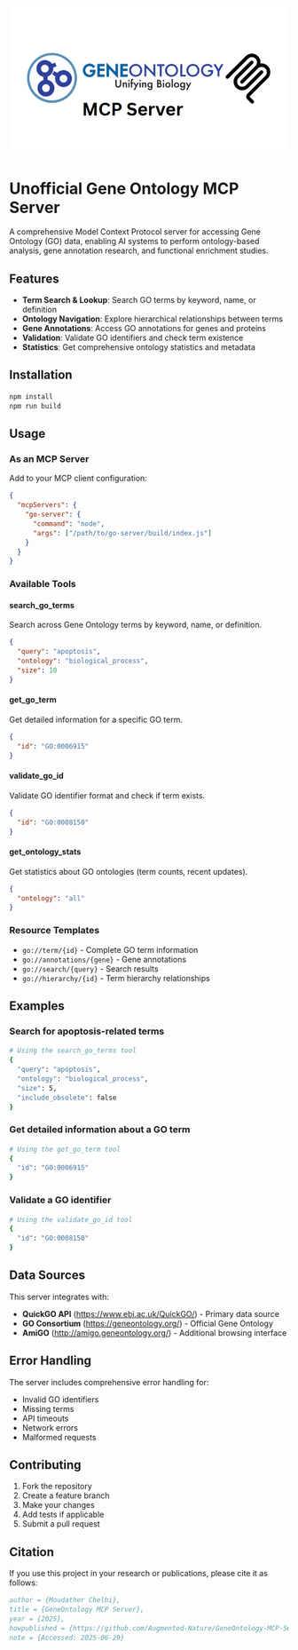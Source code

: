 ![Logo](logo.png)
# Unofficial Gene Ontology MCP Server

A comprehensive Model Context Protocol server for accessing Gene Ontology (GO) data, enabling AI systems to perform ontology-based analysis, gene annotation research, and functional enrichment studies.

## Features

- **Term Search & Lookup**: Search GO terms by keyword, name, or definition
- **Ontology Navigation**: Explore hierarchical relationships between terms
- **Gene Annotations**: Access GO annotations for genes and proteins
- **Validation**: Validate GO identifiers and check term existence
- **Statistics**: Get comprehensive ontology statistics and metadata

## Installation

```bash
npm install
npm run build
```

## Usage

### As an MCP Server

Add to your MCP client configuration:

```json
{
  "mcpServers": {
    "go-server": {
      "command": "node",
      "args": ["/path/to/go-server/build/index.js"]
    }
  }
}
```

### Available Tools

#### search_go_terms

Search across Gene Ontology terms by keyword, name, or definition.

```json
{
  "query": "apoptosis",
  "ontology": "biological_process",
  "size": 10
}
```

#### get_go_term

Get detailed information for a specific GO term.

```json
{
  "id": "GO:0006915"
}
```

#### validate_go_id

Validate GO identifier format and check if term exists.

```json
{
  "id": "GO:0008150"
}
```

#### get_ontology_stats

Get statistics about GO ontologies (term counts, recent updates).

```json
{
  "ontology": "all"
}
```

### Resource Templates

- `go://term/{id}` - Complete GO term information
- `go://annotations/{gene}` - Gene annotations
- `go://search/{query}` - Search results
- `go://hierarchy/{id}` - Term hierarchy relationships

## Examples

### Search for apoptosis-related terms

```bash
# Using the search_go_terms tool
{
  "query": "apoptosis",
  "ontology": "biological_process",
  "size": 5,
  "include_obsolete": false
}
```

### Get detailed information about a GO term

```bash
# Using the get_go_term tool
{
  "id": "GO:0006915"
}
```

### Validate a GO identifier

```bash
# Using the validate_go_id tool
{
  "id": "GO:0008150"
}
```

## Data Sources

This server integrates with:

- **QuickGO API** (https://www.ebi.ac.uk/QuickGO/) - Primary data source
- **GO Consortium** (https://geneontology.org/) - Official Gene Ontology
- **AmiGO** (http://amigo.geneontology.org/) - Additional browsing interface

## Error Handling

The server includes comprehensive error handling for:

- Invalid GO identifiers
- Missing terms
- API timeouts
- Network errors
- Malformed requests

## Contributing

1. Fork the repository
2. Create a feature branch
3. Make your changes
4. Add tests if applicable
5. Submit a pull request

## Citation
If you use this project in your research or publications, please cite it as follows:

```bibtex @misc{geneontologymcp2025, 
author = {Moudather Chelbi},
title = {GeneOntology MCP Server},
year = {2025},
howpublished = {https://github.com/Augmented-Nature/GeneOntology-MCP-Server},
note = {Accessed: 2025-06-29}
